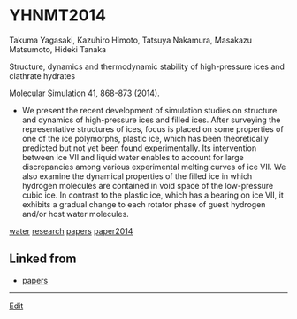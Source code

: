 # YHNMT2014

Takuma Yagasaki, Kazuhiro Himoto, Tatsuya Nakamura, Masakazu Matsumoto, Hideki Tanaka

Structure, dynamics and thermodynamic stability of high-pressure ices and clathrate hydrates

Molecular Simulation 41, 868-873 (2014).


* We present the recent development of simulation studies on structure and dynamics of high-pressure ices and filled ices. After surveying the representative structures of ices, focus is placed on some properties of one of the ice polymorphs, plastic ice, which has been theoretically predicted but not yet been found experimentally. Its intervention between ice VII and liquid water enables to account for large discrepancies among various experimental melting curves of ice VII. We also examine the dynamical properties of the filled ice in which hydrogen molecules are contained in void space of the low-pressure cubic ice. In contrast to the plastic ice, which has a bearing on ice VII, it exhibits a gradual change to each rotator phase of guest hydrogen and/or host water molecules.



[water](water.md) [research](research.md) [papers](papers.md) [paper2014](paper2014.md)



## Linked from

* [papers](papers.md)


----
[Edit](https://github.com/vitroid/vitroid.github.io/edit/master/MD/YHNMT2014.md)
